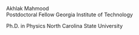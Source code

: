 Akhlak Mahmood\
Postdoctoral Fellow
Georgia Institute of Technology

Ph.D. in Physics
North Carolina State University


<!---
akhlakm/akhlakm is a ✨ special ✨ repository because its `README.md` (this file) appears on your GitHub profile.
You can click the Preview link to take a look at your changes.
--->
